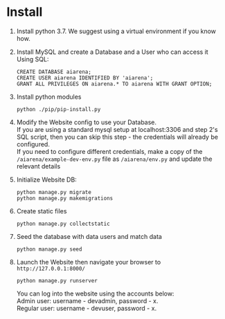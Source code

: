# Install

1. Install python 3.7. We suggest using a virtual environment if you know how.

2. Install MySQL and create a Database and a User who can access it  
    Using SQL:
    ```
    CREATE DATABASE aiarena;
    CREATE USER aiarena IDENTIFIED BY 'aiarena';
    GRANT ALL PRIVILEGES ON aiarena.* TO aiarena WITH GRANT OPTION;
    ```

3. Install python modules
    ```
    python ./pip/pip-install.py
    ```

4. Modify the Website config to use your Database.  
    If you are using a standard mysql setup at localhost:3306 and step 2's SQL script, then you can skip this step -
    the credentials will already be configured.  
    If you need to configure different credentials, make a copy of the `/aiarena/example-dev-env.py` file as 
    `/aiarena/env.py` and update the relevant details

5. Initialize Website DB:
    ```
    python manage.py migrate
    python manage.py makemigrations
    ```

6. Create static files
   ```
   python manage.py collectstatic
   ```

7. Seed the database with data users and match data
    ```
    python manage.py seed
    ```

8. Launch the Website then navigate your browser to `http://127.0.0.1:8000/`
    ```
    python manage.py runserver
    ```
    You can log into the website using the accounts below:      
    Admin user: username - devadmin, password - x.  
    Regular user: username - devuser, password - x.